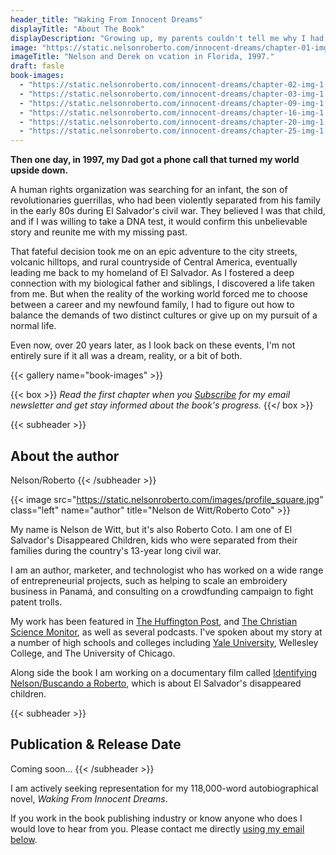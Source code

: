 ```yaml
---
header_title: "Waking From Innocent Dreams"
displayTitle: "About The Book"
displayDescription: "Growing up, my parents couldn't tell me why I had been given up for adoption. All they knew was that I spent a year in an orphanage in Honduras. At night, I would sit on the edge of my bed, stare into the black, and wonder, where are the people who look like me?"
image: "https://static.nelsonroberto.com/innocent-dreams/chapter-01-img-1.jpeg"
imageTitle: "Nelson and Derek on vcation in Florida, 1997."
draft: fasle
book-images:
  - "https://static.nelsonroberto.com/innocent-dreams/chapter-02-img-1.jpg"
  - "https://static.nelsonroberto.com/innocent-dreams/chapter-03-img-1.jpeg"
  - "https://static.nelsonroberto.com/innocent-dreams/chapter-09-img-1.jpeg"
  - "https://static.nelsonroberto.com/innocent-dreams/chapter-16-img-1.jpg"
  - "https://static.nelsonroberto.com/innocent-dreams/chapter-20-img-1.jpg"
  - "https://static.nelsonroberto.com/innocent-dreams/chapter-25-img-1.jpg"
---
```


**Then one day, in 1997, my Dad got a phone call that turned my world upside down.**

A human rights organization was searching for an infant, the son of revolutionaries guerrillas, who had been violently separated from his family in the early 80s during El Salvador's civil war. They believed I was that child, and if I was willing to take a DNA test, it would confirm this unbelievable story and reunite me with my missing past.

That fateful decision took me on an epic adventure to the city streets, volcanic hilltops, and rural countryside of Central America, eventually leading me back to my homeland of El Salvador. As I fostered a deep connection with my biological father and siblings, I discovered a life taken from me. But when the reality of the working world forced me to choose between a career and my newfound family, I had to figure out how to balance the demands of two distinct cultures or give up on my pursuit of a normal life.

Even now, over 20 years later, as I look back on these events, I'm not entirely sure if it all was a dream, reality, or a bit of both.

{{< gallery name="book-images" >}}

{{< box >}}
_Read the first chapter when you [Subscribe](#subscribe) for my email newsletter and get stay informed about the book's progress._
{{</ box >}}

{{< subheader >}}

## About the author

Nelson/Roberto
{{< /subheader >}}

{{< image src="https://static.nelsonroberto.com/images/profile_square.jpg" class="left" name="author" title="Nelson de Witt/Roberto Coto" >}}

My name is Nelson de Witt, but it's also Roberto Coto. I am one of El Salvador's Disappeared Children, kids who were separated from their families during the country's 13-year long civil war.

I am an author, marketer, and technologist who has worked on a wide range of entrepreneurial projects, such as helping to scale an embroidery business in Panamá, and consulting on a crowdfunding campaign to fight patent trolls.

My work has been featured in [The Huffington Post](http://www.huffingtonpost.com/2011/11/03/el-salvador-adoption-identifying-nelson_n_1073980.html), and [The Christian Science Monitor](https://www.csmonitor.com/World/Americas/Latin-America-Monitor/2013/1019/Former-missing-child-in-El-Salvador-s-civil-war-tells-his-journey-in-film), as well as several podcasts. I've spoken about my story at a number of high schools and colleges including [Yale University](https://erm.yale.edu/event/identifying-nelson-film-qa-filmmaker-nelson-de-witt), Wellesley College, and The University of Chicago.

Along side the book I am working on a documentary film called [Identifying Nelson/Buscando a Roberto](https://www.identifyingnelson.com/), which is about El Salvador's disappeared children.

{{< subheader >}}

## Publication & Release Date

Coming soon...
{{< /subheader >}}

I am actively seeking representation for my 118,000-word autobiographical novel, _Waking From Innocent Dreams_.

If you work in the book publishing industry or know anyone who does I would love to hear from you. Please contact me directly [using my email below](#contact-info).
